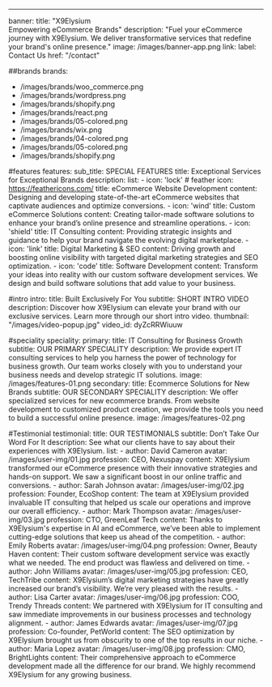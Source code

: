 ---
banner:
  title: "X9Elysium </br> Empowering eCommerce Brands"
  description: "Fuel your eCommerce journey with X9Elysium. We deliver transformative services that redefine your brand's online presence."
  image: /images/banner-app.png
  link:
    label: Contact Us
    href: "/contact"

##brands
brands:
  - /images/brands/woo_commerce.png
  - /images/brands/wordpress.png
  - /images/brands/shopify.png
  - /images/brands/react.png
  - /images/brands/05-colored.png
  - /images/brands/wix.png
  - /images/brands/04-colored.png
  - /images/brands/05-colored.png
  - /images/brands/shopify.png

#features
features:
  sub_title: SPECIAL FEATURES
  title: Exceptional Services for Exceptional Brands
  description: 
  list:
    - icon: 'lock' # feather icon: https://feathericons.com/
      title: eCommerce Website Development
      content: Designing and developing state-of-the-art eCommerce websites that captivate audiences and optimize conversions.
    - icon: 'wind'
      title: Custom eCommerce Solutions
      content: Creating tailor-made software solutions to enhance your brand’s online presence and streamline operations.
    - icon: 'shield'
      title: IT Consulting
      content: Providing strategic insights and guidance to help your brand navigate the evolving digital marketplace.
    - icon: 'link'
      title: Digital Marketing & SEO
      content: Driving growth and boosting online visibility with targeted digital marketing strategies and SEO optimization.
    - icon: 'code'
      title: Software Development
      content: Transform your ideas into reality with our custom software development services. We design and build software solutions that add value to your business.

#intro
intro:
  title: Built Exclusively For You
  subtitle: SHORT INTRO VIDEO
  description: Discover how X9Elysium can elevate your brand with our exclusive services. Learn more through our short intro video.
  thumbnail: "/images/video-popup.jpg"
  video_id: dyZcRRWiuuw

#speciality
speciality:
  primary:
    title: IT Consulting for Business Growth
    subtitle: OUR PRIMARY SPECIALITY
    description: We provide expert IT consulting services to help you harness the power of technology for business growth. Our team works closely with you to understand your business needs and develop strategic IT solutions.
    image: /images/features-01.png
  secondary:
    title: Ecommerce Solutions for New Brands
    subtitle: OUR SECONDARY SPECIALITY
    description: We offer specialized services for new ecommerce brands. From website development to customized product creation, we provide the tools you need to build a successful online presence.
    image: /images/features-02.png

#Testimonial
testimonial:
  title: OUR TESTIMONIALS
  subtitle: Don’t Take Our Word For It
  description: See what our clients have to say about their experiences with X9Elysium.
  list:
    - author: David Cameron
      avatar: /images/user-img/01.jpg
      profession: CEO, Nexuspay
      content: X9Elysium transformed our eCommerce presence with their innovative strategies and hands-on support. We saw a significant boost in our online traffic and conversions.
    - author: Sarah Johnson
      avatar: /images/user-img/02.jpg
      profession: Founder, EcoShop
      content: The team at X9Elysium provided invaluable IT consulting that helped us scale our operations and improve our overall efficiency.
    - author: Mark Thompson
      avatar: /images/user-img/03.jpg
      profession: CTO, GreenLeaf Tech
      content: Thanks to X9Elysium's expertise in AI and eCommerce, we’ve been able to implement cutting-edge solutions that keep us ahead of the competition.
    - author: Emily Roberts
      avatar: /images/user-img/04.png
      profession: Owner, Beauty Haven
      content: Their custom software development service was exactly what we needed. The end product was flawless and delivered on time.
    - author: John Williams
      avatar: /images/user-img/05.jpg
      profession: CEO, TechTribe
      content: X9Elysium’s digital marketing strategies have greatly increased our brand’s visibility. We’re very pleased with the results.
    - author: Lisa Carter
      avatar: /images/user-img/06.jpg
      profession: COO, Trendy Threads
      content: We partnered with X9Elysium for IT consulting and saw immediate improvements in our business processes and technology alignment.
    - author: James Edwards
      avatar: /images/user-img/07.jpg
      profession: Co-founder, PetWorld
      content: The SEO optimization by X9Elysium brought us from obscurity to one of the top results in our niche.
    - author: Maria Lopez
      avatar: /images/user-img/08.jpg
      profession: CMO, BrightLights
      content: Their comprehensive approach to eCommerce development made all the difference for our brand. We highly recommend X9Elysium for any growing business.
